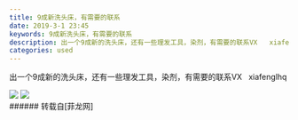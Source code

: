```yaml
---
title: 9成新洗头床，有需要的联系
date: 2019-3-1 23:45
keywords: 9成新洗头床，有需要的联系
description: 出一个9成新的洗头床，还有一些理发工具，染剂，有需要的联系VX   xiafenglhq
categories: used
---
```

<td class="t_f" id="postmessage_3139587">

出一个9成新的洗头床，还有一些理发工具，染剂，有需要的联系VX   xiafenglhq

<img aid="1100700" data-cf-modified-54a923bd1a8fa8abb4c8d0b2-="" file="data/attachment/forum/201903/01/234537pj5uaxj4jmu6h75j.jpg.thumb.jpg" id="aimg_1100700" inpost="1" onclick="" onmouseover="" src="http://www.flw.ph/data/attachment/forum/201903/01/234537pj5uaxj4jmu6h75j.jpg" style="cursor:pointer" zoomfile="data/attachment/forum/201903/01/234537pj5uaxj4jmu6h75j.jpg"/>



<img aid="1100699" data-cf-modified-54a923bd1a8fa8abb4c8d0b2-="" file="data/attachment/forum/201903/01/234537h684emtpxhhpgv64.jpg.thumb.jpg" id="aimg_1100699" inpost="1" onclick="" onmouseover="" src="http://www.flw.ph/data/attachment/forum/201903/01/234537h684emtpxhhpgv64.jpg" style="cursor:pointer" zoomfile="data/attachment/forum/201903/01/234537h684emtpxhhpgv64.jpg"/>


<br/>
</td>
###### 转载自[菲龙网]